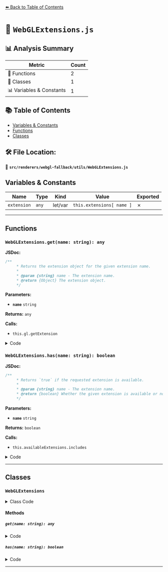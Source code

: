 [⬅️ Back to Table of Contents](../../../../index.md)

# 📄 `WebGLExtensions.js`

## 📊 Analysis Summary

| Metric | Count |
|--------|-------|
| 🔧 Functions | 2 |
| 🧱 Classes | 1 |
| 📊 Variables & Constants | 1 |

## 📚 Table of Contents

- [Variables & Constants](#variables-constants)
- [Functions](#functions)
- [Classes](#classes)

## 🛠️ File Location:
📂 **`src/renderers/webgl-fallback/utils/WebGLExtensions.js`**

## Variables & Constants

| Name | Type | Kind | Value | Exported |
|------|------|------|-------|----------|
| `extension` | `any` | let/var | `this.extensions[ name ]` | ✗ |


---

## Functions

### `WebGLExtensions.get(name: string): any`

**JSDoc:**
```typescript
/**
	 * Returns the extension object for the given extension name.
	 *
	 * @param {string} name - The extension name.
	 * @return {Object} The extension object.
	 */
```

**Parameters:**

- **`name`** `string`

**Returns:** `any`

**Calls:**

- `this.gl.getExtension`

<details><summary>Code</summary>

```typescript
get( name ) {

		let extension = this.extensions[ name ];

		if ( extension === undefined ) {

			extension = this.gl.getExtension( name );

			this.extensions[ name ] = extension;

		}

		return extension;

	}
```
</details>

### `WebGLExtensions.has(name: string): boolean`

**JSDoc:**
```typescript
/**
	 * Returns `true` if the requested extension is available.
	 *
	 * @param {string} name - The extension name.
	 * @return {boolean} Whether the given extension is available or not.
	 */
```

**Parameters:**

- **`name`** `string`

**Returns:** `boolean`

**Calls:**

- `this.availableExtensions.includes`

<details><summary>Code</summary>

```typescript
has( name ) {

		return this.availableExtensions.includes( name );

	}
```
</details>


---

## Classes

### `WebGLExtensions`

<details><summary>Class Code</summary>

```ts
class WebGLExtensions {

	/**
	 * Constructs a new utility object.
	 *
	 * @param {WebGLBackend} backend - The WebGL 2 backend.
	 */
	constructor( backend ) {

		/**
		 * A reference to the WebGL 2 backend.
		 *
		 * @type {WebGLBackend}
		 */
		this.backend = backend;

		/**
		 * A reference to the rendering context.
		 *
		 * @type {WebGL2RenderingContext}
		 */
		this.gl = this.backend.gl;

		/**
		 * A list with all the supported WebGL extensions.
		 *
		 * @type {Array<string>}
		 */
		this.availableExtensions = this.gl.getSupportedExtensions();

		/**
		 * A dictionary with requested WebGL extensions.
		 * The key is the name of the extension, the value
		 * the requested extension object.
		 *
		 * @type {Object<string,Object>}
		 */
		this.extensions = {};

	}

	/**
	 * Returns the extension object for the given extension name.
	 *
	 * @param {string} name - The extension name.
	 * @return {Object} The extension object.
	 */
	get( name ) {

		let extension = this.extensions[ name ];

		if ( extension === undefined ) {

			extension = this.gl.getExtension( name );

			this.extensions[ name ] = extension;

		}

		return extension;

	}

	/**
	 * Returns `true` if the requested extension is available.
	 *
	 * @param {string} name - The extension name.
	 * @return {boolean} Whether the given extension is available or not.
	 */
	has( name ) {

		return this.availableExtensions.includes( name );

	}

}
```
</details>

#### Methods

##### `get(name: string): any`

<details><summary>Code</summary>

```ts
get( name ) {

		let extension = this.extensions[ name ];

		if ( extension === undefined ) {

			extension = this.gl.getExtension( name );

			this.extensions[ name ] = extension;

		}

		return extension;

	}
```
</details>

##### `has(name: string): boolean`

<details><summary>Code</summary>

```ts
has( name ) {

		return this.availableExtensions.includes( name );

	}
```
</details>


---